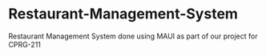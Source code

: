 # Restaurant-Management-System
Restaurant Management System done using MAUI as part of our project for CPRG-211
